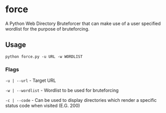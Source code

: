 # force

A Python Web Directory Bruteforcer that can make use of a user specified wordlist for the purpose of bruteforcing.

## Usage

`python force.py -u URL -w WORDLIST`

### Flags

`-u | --url` - Target URL

`-w | --wordlist` - Wordlist to be used for bruteforcing

`-c | --code` - Can be used to display directories which render a specific status code when visited (E.G. 200)
